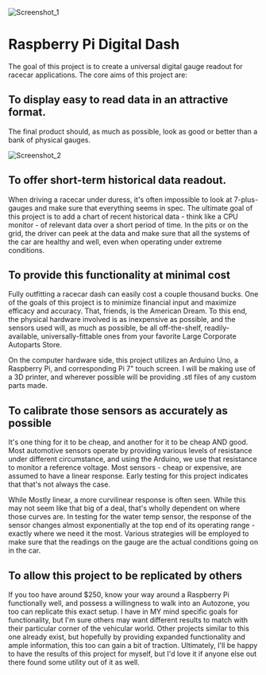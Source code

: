 ![Screenshot_1](https://github.com/mostofthings/digital-dash/assets/62969747/06c26d44-7946-418e-8517-8d5e5933e9b5)

# Raspberry Pi Digital Dash

The goal of this project is to create a universal digital gauge readout for racecar applications. The core aims of this project are:

## To display easy to read data in an attractive format.

The final product should, as much as possible, look as good or better than a bank of physical gauges.

![Screenshot_2](https://github.com/mostofthings/digital-dash/assets/62969747/d23a9d9f-4d89-4e75-bbfc-d882e002448e)


## To offer short-term historical data readout.

When driving a racecar under duress, it's often impossible to look at 7-plus-gauges and make sure that everything seems in spec. The ultimate goal of this project is to add a chart of recent historical data - think like a CPU monitor - of relevant data over a short period of time. In the pits or on the grid, the driver can peek at the data and make sure that all the systems of the car are healthy and well, even when operating under extreme conditions.

## To provide this functionality at minimal cost

Fully outfitting a racecar dash can easily cost a couple thousand bucks. One of the goals of this project is to minimize financial input and maximize efficacy and accuracy. That, friends, is the American Dream. To this end, the physical hardware involved is as inexpensive as possible, and the sensors used will, as much as possible, be all off-the-shelf, readily-available, universally-fittable ones from your favorite Large Corporate Autoparts Store.

On the computer hardware side, this project utilizes an Arduino Uno, a Raspberry Pi, and corresponding Pi 7" touch screen. I will be making use of a 3D printer, and wherever possible will be providing .stl files of any custom parts made. 

## To calibrate those sensors as accurately as possible

It's one thing for it to be cheap, and another for it to be cheap AND good. Most automotive sensors operate by providing various levels of resistance under different circumstance, and using the Arduino, we use that resistance to monitor a reference voltage. Most sensors - cheap or expensive, are assumed to have a linear response. Early testing for this project indicates that that's not always the case. 

While Mostly linear, a more curvilinear response is often seen. While this may not seem like that big of a deal, that's wholly dependent on where those curves are. In testing for the water temp sensor, the response of the sensor changes almost exponentially at the top end of its operating range - exactly where we need it the most. Various strategies will be employed to make sure that the readings on the gauge are the actual conditions going on in the car. 

## To allow this project to be replicated by others

If you too have around $250, know your way around a Raspberry Pi functionally well, and possess a willingness to walk into an Autozone, you too can replicate this exact setup. I have in MY mind specific goals for functionality, but I'm sure others may want different results to match with their particular corner of the vehicular world. Other projects similar to this one already exist, but hopefully by providing expanded functionality and ample information, this too can gain a bit of traction. Ultimately, I'll be happy to have the results of this project for myself, but I'd love it if anyone else out there found some utility out of it as well.
